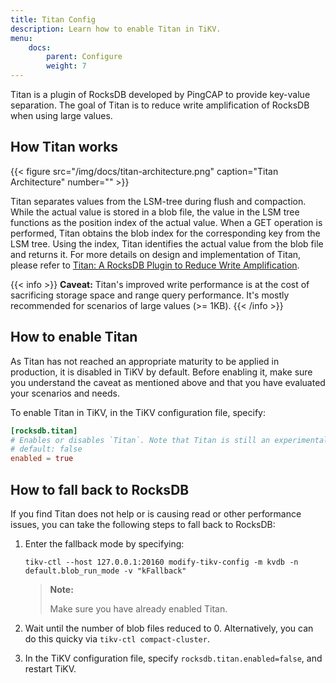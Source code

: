 ```yaml
---
title: Titan Config
description: Learn how to enable Titan in TiKV.
menu:
    docs:
        parent: Configure
        weight: 7
---
```


Titan is a plugin of RocksDB developed by PingCAP to provide key-value separation. The goal of Titan is to reduce write amplification of RocksDB when using large values.

## How Titan works

{{< figure
    src="/img/docs/titan-architecture.png"
    caption="Titan Architecture"
    number="" >}}

Titan separates values from the LSM-tree during flush and compaction. While the actual value is stored in a blob file, the value in the LSM tree functions as the position index of the actual value. When a GET operation is performed, Titan obtains the blob index for the corresponding key from the LSM tree. Using the index, Titan identifies the actual value from the blob file and returns it. For more details on design and implementation of Titan, please refer to [Titan: A RocksDB Plugin to Reduce Write Amplification](https://pingcap.com/blog/titan-storage-engine-design-and-implementation/).

{{< info >}}
**Caveat:** Titan's improved write performance is at the cost of sacrificing storage space and range query performance. It's mostly recommended for scenarios of large values (>= 1KB).
{{< /info >}}

## How to enable Titan

As Titan has not reached an appropriate maturity to be applied in production, it is disabled in TiKV by default. Before enabling it, make sure you understand the caveat as mentioned above and that you have evaluated your scenarios and needs.

To enable Titan in TiKV, in the TiKV configuration file, specify:

```toml
[rocksdb.titan]
# Enables or disables `Titan`. Note that Titan is still an experimental feature.
# default: false
enabled = true
```

## How to fall back to RocksDB

If you find Titan does not help or is causing read or other performance issues, you can take the following steps to fall back to RocksDB:

1. Enter the fallback mode by specifying:

   ```
   tikv-ctl --host 127.0.0.1:20160 modify-tikv-config -m kvdb -n default.blob_run_mode -v "kFallback"
   ```
  
    > **Note:**
    >
    > Make sure you have already enabled Titan.

2. Wait until the number of blob files reduced to 0. Alternatively, you can do this 
quicky via `tikv-ctl compact-cluster`.

3. In the TiKV configuration file, specify `rocksdb.titan.enabled=false`, and restart TiKV.
